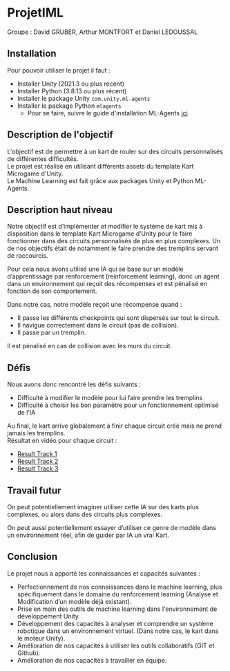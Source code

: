 # ProjetIML

Groupe : David GRUBER, Arthur MONTFORT et Daniel LEDOUSSAL

## Installation
Pour pouvoir utiliser le projet il faut :
* Installer Unity (2021.3 ou plus récent)
* Installer Python (3.8.13 ou plus récent)
* Installer le package Unity `com.unity.ml-agents`
* Installer le package Python `mlagents`
    * Pour se faire, suivre le guide d'installation ML-Agents [ici](https://github.com/Unity-Technologies/ml-agents/blob/develop/docs/Installation.md)


## Description de l'objectif
L'objectif est de permettre à un kart de rouler sur des circuits personnalisés de différentes difficultés.  
Le projet est réalisé en utilisant différents assets du template Kart Microgame d'Unity.  
Le Machine Learning est fait grâce aux packages Unity et Python ML-Agents.

## Description haut niveau
Notre objectif est d’implémenter et modifier le système de kart mis à disposition dans le template Kart Microgame d’Unity pour le faire fonctionner dans des circuits personnalisés de plus en plus complexes. Un de nos objectifs était de notamment le faire prendre des tremplins servant de raccourcis. 

Pour cela nous avons utilisé une IA qui se base sur un modèle d’apprentissage par renforcement (reinforcement learning), donc un agent dans un environnement qui reçoit des récompenses et est pénalisé en fonction de son comportement.

Dans notre cas, notre modèle reçoit une récompense quand : 
* Il passe les différents checkpoints qui sont dispersés sur tout le circuit.
* Il navigue correctement dans le circuit (pas de collision).
* Il passe par un tremplin.  

Il est pénalisé en cas de collision avec les murs du circuit.

## Défis
Nous avons donc rencontré les défis suivants : 
* Difficulté à modifier le modèle pour lui faire prendre les tremplins
* Difficulté à choisir les bon paramètre pour un fonctionnement optimisé de l’IA

Au final, le kart arrive globalement à finir chaque circuit créé mais ne prend jamais les tremplins.  
Résultat en vidéo pour chaque circuit : 
* [Result Track 1](https://youtu.be/Mw1KA922Lmk) 
* [Result Track 2 ](https://youtu.be/8WLiXgky46k) 
* [Result Track 3 ](https://youtu.be/D9Xis6VI0Z0) 

## Travail futur
On peut potentiellement imaginer utiliser cette IA sur des karts plus complexes, ou alors dans des circuits plus complexes. 

On peut aussi potentiellement essayer d’utiliser ce genre de modèle dans un environnement réel, afin de guider par IA un vrai Kart.

## Conclusion
Le projet nous a apporté les connaissances et capacités suivantes : 
* Perfectionnement de nos connaissances dans le machine learning, plus spécifiquement dans le domaine du renforcement learning (Analyse et Modification d’un modèle déjà existant).
* Prise en main des outils de machine learning dans l'environnement de développement Unity. 
* Développement des capacités à analyser et comprendre un système robotique dans un environnement virtuel. (Dans notre cas, le kart dans le moteur Unity).
* Amélioration de nos capacités à utiliser les outils collaboratifs (GIT et Github).
* Amélioration de nos capacités à travailler en équipe.


